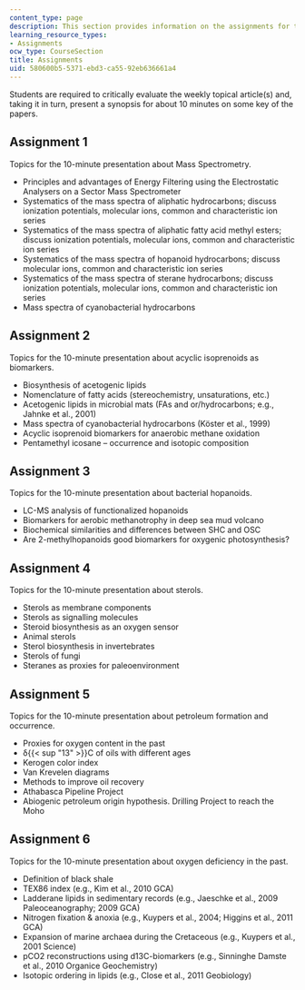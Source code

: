 ```yaml
---
content_type: page
description: This section provides information on the assignments for the course.
learning_resource_types:
- Assignments
ocw_type: CourseSection
title: Assignments
uid: 580600b5-5371-ebd3-ca55-92eb636661a4
---
```


Students are required to critically evaluate the weekly topical article(s) and, taking it in turn, present a synopsis for about 10 minutes on some key of the papers.

Assignment 1
------------

Topics for the 10-minute presentation about Mass Spectrometry.

*   Principles and advantages of Energy Filtering using the Electrostatic Analysers on a Sector Mass Spectrometer
*   Systematics of the mass spectra of aliphatic hydrocarbons; discuss ionization potentials, molecular ions, common and characteristic ion series
*   Systematics of the mass spectra of aliphatic fatty acid methyl esters; discuss ionization potentials, molecular ions, common and characteristic ion series
*   Systematics of the mass spectra of hopanoid hydrocarbons; discuss molecular ions, common and characteristic ion series
*   Systematics of the mass spectra of sterane hydrocarbons; discuss ionization potentials, molecular ions, common and characteristic ion series
*   Mass spectra of cyanobacterial hydrocarbons

Assignment 2
------------

Topics for the 10-minute presentation about acyclic isoprenoids as biomarkers.

*   Biosynthesis of acetogenic lipids
*   Nomenclature of fatty acids (stereochemistry, unsaturations, etc.)
*   Acetogenic lipids in microbial mats (FAs and or/hydrocarbons; e.g., Jahnke et al., 2001)
*   Mass spectra of cyanobacterial hydrocarbons (Köster et al., 1999)
*   Acyclic isoprenoid biomarkers for anaerobic methane oxidation
*   Pentamethyl icosane – occurrence and isotopic composition

Assignment 3
------------

Topics for the 10-minute presentation about bacterial hopanoids.

*   LC-MS analysis of functionalized hopanoids
*   Biomarkers for aerobic methanotrophy in deep sea mud volcano
*   Biochemical similarities and differences between SHC and OSC
*   Are 2-methylhopanoids good biomarkers for oxygenic photosynthesis?

Assignment 4
------------

Topics for the 10-minute presentation about sterols.

*   Sterols as membrane components
*   Sterols as signalling molecules
*   Steroid biosynthesis as an oxygen sensor
*   Animal sterols
*   Sterol biosynthesis in invertebrates
*   Sterols of fungi
*   Steranes as proxies for paleoenvironment

Assignment 5
------------

Topics for the 10-minute presentation about petroleum formation and occurrence.

*   Proxies for oxygen content in the past
*   δ{{< sup "13" >}}C of oils with different ages
*   Kerogen color index
*   Van Krevelen diagrams
*   Methods to improve oil recovery
*   Athabasca Pipeline Project
*   Abiogenic petroleum origin hypothesis. Drilling Project to reach the Moho

Assignment 6
------------

Topics for the 10-minute presentation about oxygen deficiency in the past.

*   Definition of black shale
*   TEX86 index (e.g., Kim et al., 2010 GCA)
*   Ladderane lipids in sedimentary records (e.g., Jaeschke et al., 2009 Paleoceanography; 2009 GCA)
*   Nitrogen fixation & anoxia (e.g., Kuypers et al., 2004; Higgins et al., 2011 GCA)
*   Expansion of marine archaea during the Cretaceous (e.g., Kuypers et al., 2001 Science)
*   pCO2 reconstructions using d13C-biomarkers (e.g., Sinninghe Damste et al., 2010 Organice Geochemistry)
*   Isotopic ordering in lipids (e.g., Close et al., 2011 Geobiology)